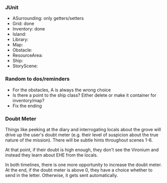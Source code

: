 ### JUnit
<ul>
<li>ASurrounding: only getters/setters</li>
<li>Grid: done</li>
<li>Inventory: done</li>
<li>Island: </li>
<li>Library: </li>
<li>Map: </li>
<li>Obstacle: </li>
<li>ResourceArea: </li>
<li>Ship: </li>
<li>StoryScene: </li>


</ul>


### Random to dos/reminders
<ul>
<li>For the obstacles, A is always the wrong choice</li>
<li>Is there a point to the ship class? Either delete or make it container for inventory/map?</li>
<li>Fix the ending</li>
</ul>

### Doubt Meter
<p>Things like peeking at the diary and interrogating locals about the grove will
drive up the user's doubt meter (e.g. their level of suspicion about the true nature
of the mission). There will be subtle hints throughout scenes 1-6. 

At that point, if their doubt is high enough, they don't see the Vironium and instead
they learn about EHE from the locals. 

In both timelines, there is one more opportunity to increase the doubt meter.
At the end, if the doubt meter is above 0, they have a choice whether to send in the letter.
Otherwise, it gets sent automatically.</p>


